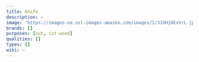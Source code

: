 ```yaml
---
title: Knife
description: ~
image: "https://images-na.ssl-images-amazon.com/images/I/31OHj8ExVrL.jpg"
brands: []
purposes: [cut, cut-wood]
qualities: []
types: []
wiki: ~
---
```

